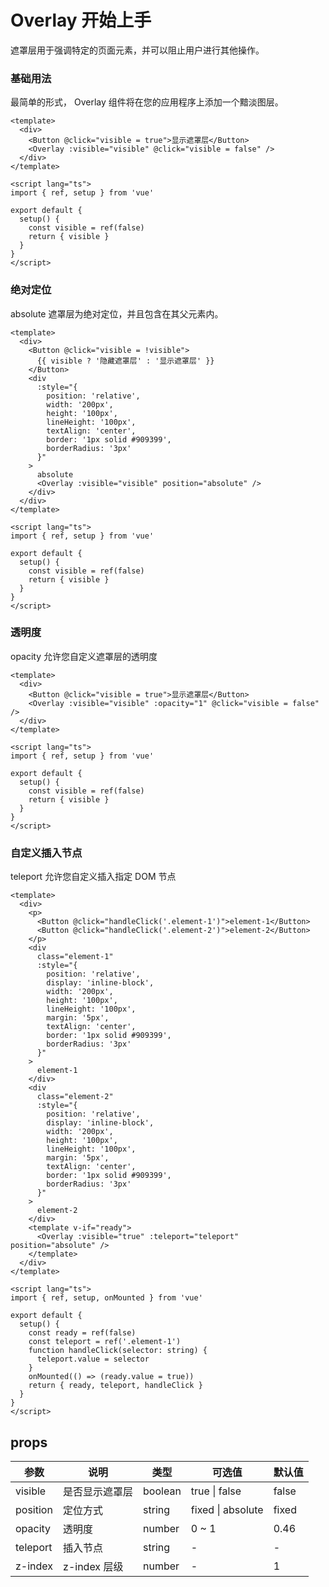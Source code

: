 # Overlay 开始上手

遮罩层用于强调特定的页面元素，并可以阻止用户进行其他操作。

### 基础用法

最简单的形式， Overlay 组件将在您的应用程序上添加一个黯淡图层。

```vue demo
<template>
  <div>
    <Button @click="visible = true">显示遮罩层</Button>
    <Overlay :visible="visible" @click="visible = false" />
  </div>
</template>

<script lang="ts">
import { ref, setup } from 'vue'

export default {
  setup() {
    const visible = ref(false)
    return { visible }
  }
}
</script>
```

### 绝对定位

absolute 遮罩层为绝对定位，并且包含在其父元素内。

```vue demo
<template>
  <div>
    <Button @click="visible = !visible">
      {{ visible ? '隐藏遮罩层' : '显示遮罩层' }}
    </Button>
    <div
      :style="{
        position: 'relative',
        width: '200px',
        height: '100px',
        lineHeight: '100px',
        textAlign: 'center',
        border: '1px solid #909399',
        borderRadius: '3px'
      }"
    >
      absolute
      <Overlay :visible="visible" position="absolute" />
    </div>
  </div>
</template>

<script lang="ts">
import { ref, setup } from 'vue'

export default {
  setup() {
    const visible = ref(false)
    return { visible }
  }
}
</script>
```

### 透明度

opacity 允许您自定义遮罩层的透明度

```vue demo
<template>
  <div>
    <Button @click="visible = true">显示遮罩层</Button>
    <Overlay :visible="visible" :opacity="1" @click="visible = false" />
  </div>
</template>

<script lang="ts">
import { ref, setup } from 'vue'

export default {
  setup() {
    const visible = ref(false)
    return { visible }
  }
}
</script>
```

### 自定义插入节点

teleport 允许您自定义插入指定 DOM 节点

```vue demo
<template>
  <div>
    <p>
      <Button @click="handleClick('.element-1')">element-1</Button>
      <Button @click="handleClick('.element-2')">element-2</Button>
    </p>
    <div
      class="element-1"
      :style="{
        position: 'relative',
        display: 'inline-block',
        width: '200px',
        height: '100px',
        lineHeight: '100px',
        margin: '5px',
        textAlign: 'center',
        border: '1px solid #909399',
        borderRadius: '3px'
      }"
    >
      element-1
    </div>
    <div
      class="element-2"
      :style="{
        position: 'relative',
        display: 'inline-block',
        width: '200px',
        height: '100px',
        lineHeight: '100px',
        margin: '5px',
        textAlign: 'center',
        border: '1px solid #909399',
        borderRadius: '3px'
      }"
    >
      element-2
    </div>
    <template v-if="ready">
      <Overlay :visible="true" :teleport="teleport" position="absolute" />
    </template>
  </div>
</template>

<script lang="ts">
import { ref, setup, onMounted } from 'vue'

export default {
  setup() {
    const ready = ref(false)
    const teleport = ref('.element-1')
    function handleClick(selector: string) {
      teleport.value = selector
    }
    onMounted(() => (ready.value = true))
    return { ready, teleport, handleClick }
  }
}
</script>
```

## props

| 参数     | 说明           | 类型    | 可选值            | 默认值 |
| -------- | -------------- | ------- | ----------------- | ------ |
| visible  | 是否显示遮罩层 | boolean | true \| false     | false  |
| position | 定位方式       | string  | fixed \| absolute | fixed  |
| opacity  | 透明度         | number  | 0 ~ 1             | 0.46   |
| teleport | 插入节点       | string  | -                 | -      |
| z-index  | z-index 层级   | number  | -                 | 1      |

